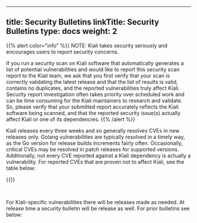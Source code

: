
---
title: Security Bulletins
linkTitle: Security Bulletins
type: docs
weight: 2
---

{{% alert color="info" %}}
NOTE: Kiali takes security seriously and encourages users to report security concerns.

If you run a security scan on Kiali software that automatically generates a list of potential vulnerabilities and would like to report this security scan report to the Kiali team, we ask that you first verify that your scan is correctly validating the latest release and that the list of results is valid, contains no duplicates, and the reported vulnerabilities truly affect Kiali. Security report investigation often takes priority over scheduled work and can be time consuming for the Kiali maintainers to research and validate. So, please verify that your submitted report accurately reflects the Kiali software being scanned, and that the reported security issue(s) actually affect Kiali or one of its dependencies.
{{% /alert %}}

Kiali releases every three weeks and so generally resolves CVEs in new releases only.  Golang vulnerabilities are typically resolved in a timely way, as the Go version for release builds increments fairly often. Occasionally, critical CVEs may be resolved in patch releases for supported versions.  Additionally, not every CVE reported against a Kiali dependency is actually a vulnerability.  For reported CVEs that are proven not to affect Kiali, see the table below:

{{<security-cve-table>}}

<br />

For Kiali-specific vulnerabilities there will be releases made as needed.  At release time a security bulletin will be release as well. For prior bulletins see below:

